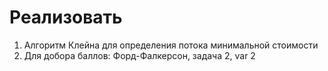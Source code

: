 # Реализовать

1. Алгоритм Клейна для определения потока минимальной стоимости
2. Для добора баллов: Форд-Фалкерсон, задача 2, var 2